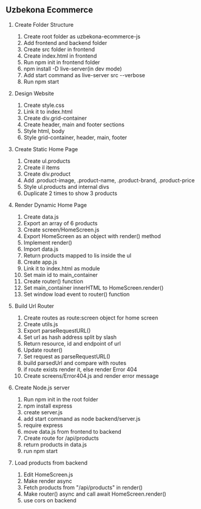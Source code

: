 ## Uzbekona Ecommerce

1. Create Folder Structure

   1. Create root folder as uzbekona-ecommerce-js
   2. Add frontend and backend folder
   3. Create src folder in frontend
   4. Create index.html in frontend
   5. Run npm init in frontend folder
   6. npm install -D live-server(in dev mode)
   7. Add start command as live-server src --verbose
   8. Run npm start

2. Design Website

   1. Create style.css
   2. Link it to index.html
   3. Create div.grid-container
   4. Create header, main and footer sections
   5. Style html, body
   6. Style grid-container, header, main, footer

3. Create Static Home Page

   1. Create ul.products
   2. Create il items
   3. Create div.product
   4. Add .product-image, .product-name, .product-brand, .product-price
   5. Style ul.products and internal divs
   6. Duplicate 2 times to show 3 products

4. Render Dynamic Home Page

   1. Create data.js
   2. Export an array of 6 products
   3. Create screen/HomeScreen.js
   4. Export HomeScreen as an object with render() method
   5. Implement render()
   6. Import data.js
   7. Return products mapped to lis inside the ul
   8. Create app.js
   9. Link it to index.html as module
   10. Set main id to main_container
   11. Create router() function
   12. Set main_container innerHTML to HomeScreen.render()
   13. Set window load event to router() function

5. Build Url Router

   1. Create routes as route:screen object for home screen
   2. Create utils.js
   3. Export parseRequestURL()
   4. Set url as hash address split by slash
   5. Return resource, id and endpoint of url
   6. Update router()
   7. Set request as parseRequestURL()
   8. build parsedUrl and compare with routes
   9. if route exists render it, else render Error 404
   10. Create screens/Error404.js and render error message

6. Create Node.js server

   1. Run npm init in the root folder
   2. npm install express
   3. create server.js
   4. add start command as node backend/server.js
   5. require express
   6. move data.js from frontend to backend
   7. Create route for /api/products
   8. return products in data.js
   9. run npm start

7. Load products from backend

   1. Edit HomeScreen.js
   2. Make render async
   3. Fetch products from "/api/products" in render()
   4. Make router() async and call await HomeScreen.render()
   5. use cors on backend
